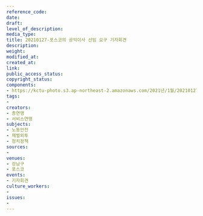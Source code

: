 ```yaml
---
reference_code: 
date: 
draft: 
level_of_description: 
media_type: 
title: 20210127-포스코의 공익이사 선임 요구 기자회견
description: 
weight: 
modified_at: 
created_at: 
link: 
public_access_status: 
copyright_status: 
components:
- https://kctu-photo.s3.ap-northeast-2.amazonaws.com/2021년/1월/20210127-포스코의+공익이사+선임+요구+기자회견/photo_2021-01-27_11-04-11_1.jpg
tags:
- 
creators:
- 총연맹
- 서비스연맹
subjects:
- 노동안전
- 재벌외투
- 정치정책
sources:
- 
venues:
- 강남구
- 포스코
events:
- 기자회견
culture_workers:
- 
issues:
- 
---
```

